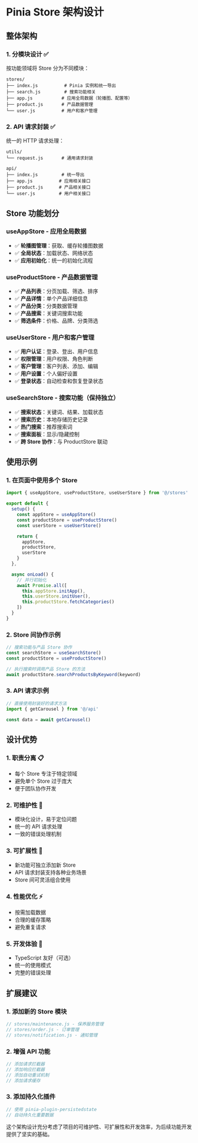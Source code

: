 # Pinia Store 架构设计

## 整体架构

### 1. **分模块设计** ✅
按功能领域将 Store 分为不同模块：

```
stores/
├── index.js          # Pinia 实例和统一导出
├── search.js         # 搜索功能相关
├── app.js           # 应用全局数据（轮播图、配置等）
├── product.js       # 产品数据管理
└── user.js          # 用户和客户管理
```

### 2. **API 请求封装** ✅
统一的 HTTP 请求处理：

```
utils/
└── request.js       # 通用请求封装

api/
├── index.js         # 统一导出
├── app.js          # 应用相关接口
├── product.js      # 产品相关接口
└── user.js         # 用户相关接口
```

## Store 功能划分

### useAppStore - 应用全局数据
- ✅ **轮播图管理**：获取、缓存轮播图数据
- ✅ **全局状态**：加载状态、网络状态
- ✅ **应用初始化**：统一的初始化流程

### useProductStore - 产品数据管理
- ✅ **产品列表**：分页加载、筛选、排序
- ✅ **产品详情**：单个产品详细信息
- ✅ **产品分类**：分类数据管理
- ✅ **产品搜索**：关键词搜索功能
- ✅ **筛选条件**：价格、品牌、分类筛选

### useUserStore - 用户和客户管理
- ✅ **用户认证**：登录、登出、用户信息
- ✅ **权限管理**：用户权限、角色判断
- ✅ **客户管理**：客户列表、添加、编辑
- ✅ **用户设置**：个人偏好设置
- ✅ **登录状态**：自动检查和恢复登录状态

### useSearchStore - 搜索功能（保持独立）
- ✅ **搜索状态**：关键词、结果、加载状态
- ✅ **搜索历史**：本地存储历史记录
- ✅ **热门搜索**：推荐搜索词
- ✅ **搜索面板**：显示/隐藏控制
- ✅ **跨 Store 协作**：与 ProductStore 联动

## 使用示例

### 1. 在页面中使用多个 Store
```javascript
import { useAppStore, useProductStore, useUserStore } from '@/stores'

export default {
  setup() {
    const appStore = useAppStore()
    const productStore = useProductStore()
    const userStore = useUserStore()

    return {
      appStore,
      productStore,
      userStore
    }
  },

  async onLoad() {
    // 并行初始化
    await Promise.all([
      this.appStore.initApp(),
      this.userStore.initUser(),
      this.productStore.fetchCategories()
    ])
  }
}
```

### 2. Store 间协作示例
```javascript
// 搜索功能与产品 Store 协作
const searchStore = useSearchStore()
const productStore = useProductStore()

// 执行搜索时调用产品 Store 的方法
await productStore.searchProductsByKeyword(keyword)
```

### 3. API 请求示例
```javascript
// 直接使用封装好的请求方法
import { getCarousel } from '@/api'

const data = await getCarousel()
```

## 设计优势

### 1. **职责分离** 📋
- 每个 Store 专注于特定领域
- 避免单个 Store 过于庞大
- 便于团队协作开发

### 2. **可维护性** 🔧
- 模块化设计，易于定位问题
- 统一的 API 请求处理
- 一致的错误处理机制

### 3. **可扩展性** 🚀
- 新功能可独立添加新 Store
- API 请求封装支持各种业务场景
- Store 间可灵活组合使用

### 4. **性能优化** ⚡
- 按需加载数据
- 合理的缓存策略
- 避免重复请求

### 5. **开发体验** 💫
- TypeScript 友好（可选）
- 统一的使用模式
- 完整的错误处理

## 扩展建议

### 1. 添加新的 Store 模块
```javascript
// stores/maintenance.js - 保养服务管理
// stores/order.js - 订单管理
// stores/notification.js - 通知管理
```

### 2. 增强 API 功能
```javascript
// 添加请求拦截器
// 添加响应拦截器
// 添加自动重试机制
// 添加请求缓存
```

### 3. 添加持久化插件
```javascript
// 使用 pinia-plugin-persistedstate
// 自动持久化重要数据
```

这个架构设计充分考虑了项目的可维护性、可扩展性和开发效率，为后续功能开发提供了坚实的基础。
